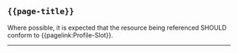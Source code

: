 ## <code>{{page-title}}</code>

Where possible, it is expected that the resource being referenced SHOULD conform to {{pagelink:Profile-Slot}}.

---
